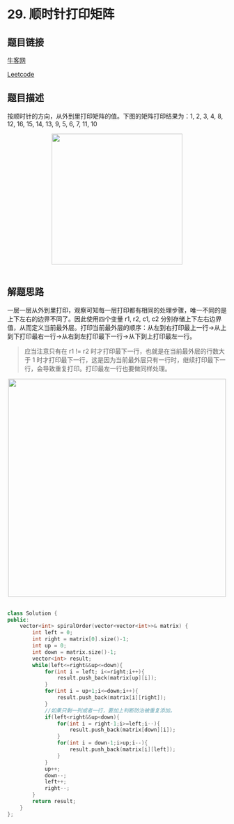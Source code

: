 # 29. 顺时针打印矩阵

## 题目链接

[牛客网](https://www.nowcoder.com/practice/9b4c81a02cd34f76be2659fa0d54342a?tpId=13&tqId=11172&tPage=1&rp=1&ru=/ta/coding-interviews&qru=/ta/coding-interviews/question-ranking&from=cyc_github)

[Leetcode](https://leetcode-cn.com/problems/spiral-matrix/)

## 题目描述

按顺时针的方向，从外到里打印矩阵的值。下图的矩阵打印结果为：1, 2, 3, 4, 8, 12, 16, 15, 14, 13, 9, 5, 6, 7, 11, 10

<div align="center"> <img src="https://cs-notes-1256109796.cos.ap-guangzhou.myqcloud.com/image-20201104010349296.png" width="300px"> </div><br>



## 解题思路

一层一层从外到里打印，观察可知每一层打印都有相同的处理步骤，唯一不同的是上下左右的边界不同了。因此使用四个变量 r1, r2, c1, c2 分别存储上下左右边界值，从而定义当前最外层。打印当前最外层的顺序：从左到右打印最上一行-\>从上到下打印最右一行-\>从右到左打印最下一行-\>从下到上打印最左一行。

>应当注意只有在 r1 != r2 时才打印最下一行，也就是在当前最外层的行数大于 1 时才打印最下一行，这是因为当前最外层只有一行时，继续打印最下一行，会导致重复打印。打印最左一行也要做同样处理。

<div align="center"> <img src="https://cs-notes-1256109796.cos.ap-guangzhou.myqcloud.com/image-20201104010609223.png" width="500px"> </div><br>

```cpp
class Solution {
public:
    vector<int> spiralOrder(vector<vector<int>>& matrix) {
        int left = 0;
        int right = matrix[0].size()-1;
        int up = 0;
        int down = matrix.size()-1;
        vector<int> result;
        while(left<=right&&up<=down){
            for(int i = left; i<=right;i++){
                result.push_back(matrix[up][i]);
            }
            for(int i = up+1;i<=down;i++){
                result.push_back(matrix[i][right]);
            }
            //如果只剩一列或者一行，要加上判断防治被重复添加。
            if(left<right&&up<down){
                for(int i = right-1;i>=left;i--){
                    result.push_back(matrix[down][i]);
                }
                for(int i = down-1;i>up;i--){
                    result.push_back(matrix[i][left]);
                }
            }
            up++;
            down--;
            left++;
            right--;
        }
        return result;
    }
};
```

